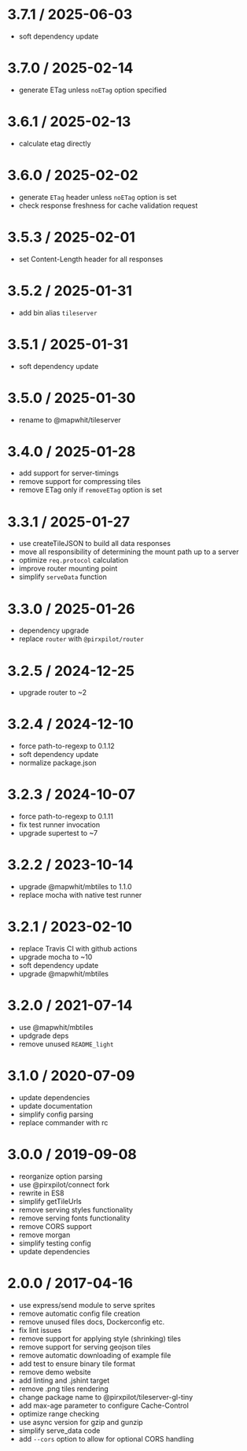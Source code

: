 
3.7.1 / 2025-06-03
==================

 * soft dependency update

3.7.0 / 2025-02-14
==================

 * generate ETag unless `noETag` option specified

3.6.1 / 2025-02-13
==================

 * calculate etag directly

3.6.0 / 2025-02-02
==================

 * generate `ETag` header unless `noETag` option is set
 * check response freshness for cache validation request

3.5.3 / 2025-02-01
==================

 * set Content-Length header for all responses

3.5.2 / 2025-01-31
==================

 * add bin alias `tileserver`

3.5.1 / 2025-01-31
==================

 * soft dependency update

3.5.0 / 2025-01-30
==================

 * rename to @mapwhit/tileserver

3.4.0 / 2025-01-28
==================

 * add support for server-timings
 * remove support for compressing tiles
 * remove ETag only if `removeETag` option is set

3.3.1 / 2025-01-27
==================

 * use createTileJSON to build all data responses
 * move all responsibility of determining the mount path up to a server
 * optimize `req.protocol` calculation
 * improve router mounting point
 * simplify `serveData` function

3.3.0 / 2025-01-26
==================

 * dependency upgrade
 * replace `router` with `@pirxpilot/router`

3.2.5 / 2024-12-25
==================

 * upgrade router to ~2

3.2.4 / 2024-12-10
==================

 * force path-to-regexp to 0.1.12
 * soft dependency update
 * normalize package.json

3.2.3 / 2024-10-07
==================

 * force path-to-regexp to 0.1.11
 * fix test runner invocation
 * upgrade supertest to ~7

3.2.2 / 2023-10-14
==================

 * upgrade @mapwhit/mbtiles to 1.1.0
 * replace mocha with native test runner

3.2.1 / 2023-02-10
==================

 * replace Travis CI with github actions
 * upgrade mocha to ~10
 * soft dependency update
 * upgrade @mapwhit/mbtiles

3.2.0 / 2021-07-14
==================

 * use @mapwhit/mbtiles
 * updgrade deps
 * remove unused `README_light`

3.1.0 / 2020-07-09
==================

 * update dependencies
 * update documentation
 * simplify config parsing
 * replace commander with rc

3.0.0 / 2019-09-08
==================

 * reorganize option parsing
 * use @pirxpilot/connect fork
 * rewrite in ES8
 * simplify getTileUrls
 * remove serving styles functionality
 * remove serving fonts functionality
 * remove CORS support
 * remove morgan
 * simplify testing config
 * update dependencies

2.0.0 / 2017-04-16
==================

 * use express/send module to serve sprites
 * remove automatic config file creation
 * remove unused files docs, Dockerconfig etc.
 * fix lint issues
 * remove support for applying style (shrinking) tiles
 * remove support for serving geojson tiles
 * remove automatic downloading of example file
 * add test to ensure binary tile format
 * remove demo website
 * add linting and .jshint target
 * remove .png tiles rendering
 * change package name to @pirxpilot/tileserver-gl-tiny
 * add max-age parameter to configure Cache-Control
 * optimize range checking
 * use async version for gzip and gunzip
 * simplify serve_data code
 * add `--cors` option to allow for optional CORS handling
